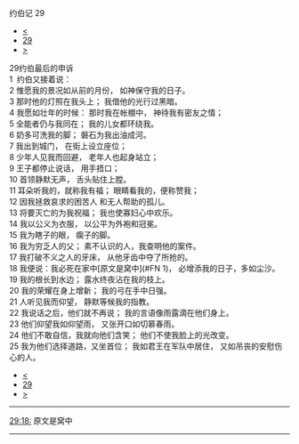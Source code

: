 ﻿





 约伯记 29




* [<](bible/JOB28.md)
* [29](bible/JOB.md)
* [>](bible/JOB30.md)



 
29约伯最后的申诉  
1  约伯又接着说：  
2 惟愿我的景况如从前的月份， 如神保守我的日子。  
3 那时他的灯照在我头上； 我借他的光行过黑暗。  
4 我愿如壮年的时候： 那时我在帐棚中， 神待我有密友之情；  
5 全能者仍与我同在； 我的儿女都环绕我。  
6 奶多可洗我的脚； 磐石为我出油成河。  
7 我出到城门， 在街上设立座位；  
8 少年人见我而回避， 老年人也起身站立；  
9 王子都停止说话， 用手捂口；  
10 首领静默无声， 舌头贴住上膛。  
11 耳朵听我的，就称我有福； 眼睛看我的，便称赞我；  
12 因我拯救哀求的困苦人 和无人帮助的孤儿。  
13 将要灭亡的为我祝福； 我也使寡妇心中欢乐。  
14 我以公义为衣服， 以公平为外袍和冠冕。  
15 我为瞎子的眼， 瘸子的脚。  
16 我为穷乏人的父； 素不认识的人，我查明他的案件。  
17 我打破不义之人的牙床， 从他牙齿中夺了所抢的。  
18 我便说：我必死在家中[原文是窝中](#FN
1)， 必增添我的日子，多如尘沙。  
19 我的根长到水边； 露水终夜沾在我的枝上。  
20 我的荣耀在身上增新； 我的弓在手中日强。     
21 人听见我而仰望， 静默等候我的指教。  
22 我说话之后，他们就不再说； 我的言语像雨露滴在他们身上。  
23 他们仰望我如仰望雨， 又张开口如切慕春雨。  
24 他们不敢自信，我就向他们含笑； 他们不使我脸上的光改变。  
25 我为他们选择道路，又坐首位； 我如君王在军队中居住， 又如吊丧的安慰伤心的人。 
* [<](bible/JOB28.md)
* [29](bible/JOB.md)
* [>](bible/JOB30.md)





---


[29:18:](#V18)
原文是窝中




---









